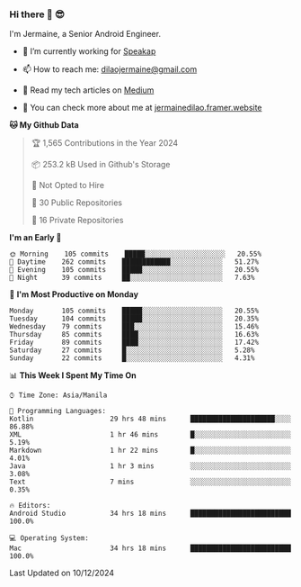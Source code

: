 ### Hi there 👋 😎
I'm Jermaine, a Senior Android Engineer.

- 🔭 I’m currently working for [Speakap](https://www.speakap.com/)

- 📫 How to reach me: dilaojermaine@gmail.com

- 📖 Read my tech articles on [Medium](https://jermainedilao.medium.com/)

- 👀 You can check more about me at [jermainedilao.framer.website](https://jermainedilao.framer.website)

<!--
**jermainedilao/jermainedilao** is a ✨ _special_ ✨ repository because its `README.md` (this file) appears on your GitHub profile.

Here are some ideas to get you started:

- 🔭 I’m currently working on ...
- 🌱 I’m currently learning ...
- 👯 I’m looking to collaborate on ...
- 🤔 I’m looking for help with ...
- 💬 Ask me about ...
- 📫 How to reach me: ...
- 😄 Pronouns: ...
- ⚡ Fun fact: ...
-->

<!--START_SECTION:waka-->
**🐱 My Github Data** 

> 🏆 1,565 Contributions in the Year 2024
 > 
> 📦 253.2 kB Used in Github's Storage 
 > 
> 🚫 Not Opted to Hire
 > 
> 📜 30 Public Repositories 
 > 
> 🔑 16 Private Repositories  
 > 
**I'm an Early 🐤** 

```text
🌞 Morning    105 commits    █████░░░░░░░░░░░░░░░░░░░░   20.55% 
🌆 Daytime    262 commits    ████████████░░░░░░░░░░░░░   51.27% 
🌃 Evening    105 commits    █████░░░░░░░░░░░░░░░░░░░░   20.55% 
🌙 Night      39 commits     ██░░░░░░░░░░░░░░░░░░░░░░░   7.63%

```
📅 **I'm Most Productive on Monday** 

```text
Monday       105 commits    █████░░░░░░░░░░░░░░░░░░░░   20.55% 
Tuesday      104 commits    █████░░░░░░░░░░░░░░░░░░░░   20.35% 
Wednesday    79 commits     ███░░░░░░░░░░░░░░░░░░░░░░   15.46% 
Thursday     85 commits     ████░░░░░░░░░░░░░░░░░░░░░   16.63% 
Friday       89 commits     ████░░░░░░░░░░░░░░░░░░░░░   17.42% 
Saturday     27 commits     █░░░░░░░░░░░░░░░░░░░░░░░░   5.28% 
Sunday       22 commits     █░░░░░░░░░░░░░░░░░░░░░░░░   4.31%

```


📊 **This Week I Spent My Time On** 

```text
⌚︎ Time Zone: Asia/Manila

💬 Programming Languages: 
Kotlin                   29 hrs 48 mins      █████████████████████░░░░   86.88% 
XML                      1 hr 46 mins        █░░░░░░░░░░░░░░░░░░░░░░░░   5.19% 
Markdown                 1 hr 22 mins        █░░░░░░░░░░░░░░░░░░░░░░░░   4.01% 
Java                     1 hr 3 mins         ░░░░░░░░░░░░░░░░░░░░░░░░░   3.08% 
Text                     7 mins              ░░░░░░░░░░░░░░░░░░░░░░░░░   0.35%

🔥 Editors: 
Android Studio           34 hrs 18 mins      █████████████████████████   100.0%

💻 Operating System: 
Mac                      34 hrs 18 mins      █████████████████████████   100.0%

```


 Last Updated on 10/12/2024
<!--END_SECTION:waka-->
